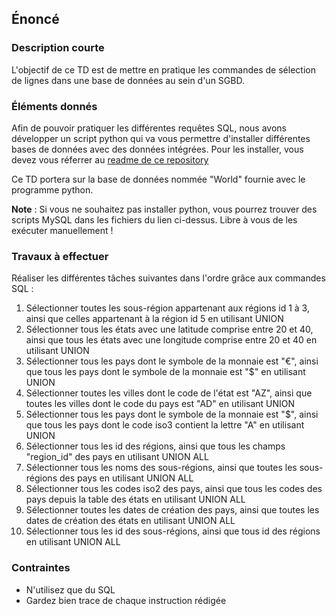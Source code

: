## Énoncé

### Description courte

L'objectif de ce TD est de mettre en pratique les commandes de sélection de lignes dans une base de données au sein d'un SGBD.

### Éléments donnés 

Afin de pouvoir pratiquer les différentes requêtes SQL, nous avons développer un script python qui va vous permettre d'installer différentes bases de données avec des données intégrées. Pour les installer, vous devez vous réferrer au <a href="https://github.com/Microleadoff/database-installer-py" title="repository du code python d'installation des bases de données" target="_blank">readme de ce repository</a>

Ce TD portera sur la base de données nommée "World" fournie avec le programme python.

**Note** : Si vous ne souhaitez pas installer python, vous pourrez trouver des scripts MySQL dans les fichiers du lien ci-dessus. Libre à vous de les exécuter manuellement !

### Travaux à effectuer

Réaliser les différentes tâches suivantes dans l'ordre grâce aux commandes SQL :


1. Sélectionner toutes les sous-région appartenant aux régions id 1 à 3, ainsi que celles appartenant à la région id 5 en utilisant UNION
2. Sélectionner tous les états avec une latitude comprise entre 20 et 40, ainsi que tous les états avec une longitude comprise entre 20 et 40 en utilisant UNION
3. Sélectionner tous les pays dont le symbole de la monnaie est "€", ainsi que tous les pays dont le symbole de la monnaie est "$" en utilisant UNION
4. Sélectionner toutes les villes dont le code de l'état est "AZ", ainsi que toutes les villes dont le code du pays est "AD" en utilisant UNION
5. Sélectionner tous les pays dont le symbole de la monnaie est "$", ainsi que tous les pays dont le code iso3 contient la lettre "A" en utilisant UNION
6. Sélectionner tous les id des régions, ainsi que tous les champs "region_id" des pays en utilisant UNION ALL
7. Sélectionner tous les noms des sous-régions, ainsi que toutes les sous-régions des pays en utilisant UNION ALL
8. Sélectionner tous les codes iso2 des pays, ainsi que tous les codes des pays depuis la table des états en utilisant UNION ALL
9. Sélectionner toutes les dates de création des pays, ainsi que toutes les dates de création des états en utilisant UNION ALL
10. Sélectionner tous les id des sous-régions, ainsi que tous id des régions en utilisant UNION ALL

### Contraintes

- N'utilisez que du SQL
- Gardez bien trace de chaque instruction rédigée